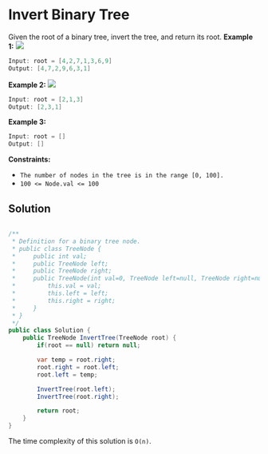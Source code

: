 # Invert Binary Tree

Given the root of a binary tree, invert the tree, and return its root.
**Example 1:**
![](https://assets.leetcode.com/uploads/2021/03/14/invert1-tree.jpg)
```csharp
Input: root = [4,2,7,1,3,6,9]
Output: [4,7,2,9,6,3,1]
```
**Example 2:**
![](https://assets.leetcode.com/uploads/2021/03/14/invert2-tree.jpg)
```csharp
Input: root = [2,1,3]
Output: [2,3,1]
```
**Example 3:**
```csharp
Input: root = []
Output: []
```
**Constraints:**

- `The number of nodes in the tree is in the range [0, 100].`
- `100 <= Node.val <= 100`

## Solution 
```csharp

/**
 * Definition for a binary tree node.
 * public class TreeNode {
 *     public int val;
 *     public TreeNode left;
 *     public TreeNode right;
 *     public TreeNode(int val=0, TreeNode left=null, TreeNode right=null) {
 *         this.val = val;
 *         this.left = left;
 *         this.right = right;
 *     }
 * }
 */
public class Solution {
    public TreeNode InvertTree(TreeNode root) {
        if(root == null) return null;

        var temp = root.right;
        root.right = root.left;
        root.left = temp;

        InvertTree(root.left);
        InvertTree(root.right);

        return root;
    }
}
```
The time complexity of this solution is `O(n)`.